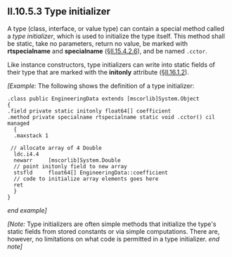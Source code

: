 ## II.10.5.3 Type initializer

A type (class, interface, or value type) can contain a special method called a *type initializer*, which is used to initialize the type itself. This method shall be static, take no parameters, return no value, be marked with **rtspecialname** and **specialname** (§[II.15.4.2.6](ii.15.4.2.6-special-handling-attributes.md)), and be named `.cctor`.

Like instance constructors, type initializers can write into static fields of their type that are marked with the **initonly** attribute (§[II.16.1.2](ii.16.1.2-field-contract-attributes.md)).

_[Example:_ The following shows the definition of a type initializer:

 ```ilasm
 .class public EngineeringData extends [mscorlib]System.Object
 {
 .field private static initonly float64[] coefficient
 .method private specialname rtspecialname static void .cctor() cil managed
   {
   .maxstack 1 

  // allocate array of 4 Double
   ldc.i4.4
   newarr     [mscorlib]System.Double
   // point initonly field to new array
   stsfld     float64[] EngineeringData::coefficient
   // code to initialize array elements goes here
   ret
   }
 }
 ```

_end example]_

_[Note:_ Type initializers are often simple methods that initialize the type's static fields from stored constants or via simple computations. There are, however, no limitations on what code is permitted in a type initializer. _end note]_
